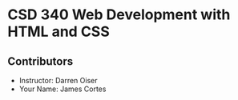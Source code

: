 # CSD 340 Web Development with HTML and CSS

## Contributors
- Instructor: Darren Oiser
- Your Name: James Cortes
